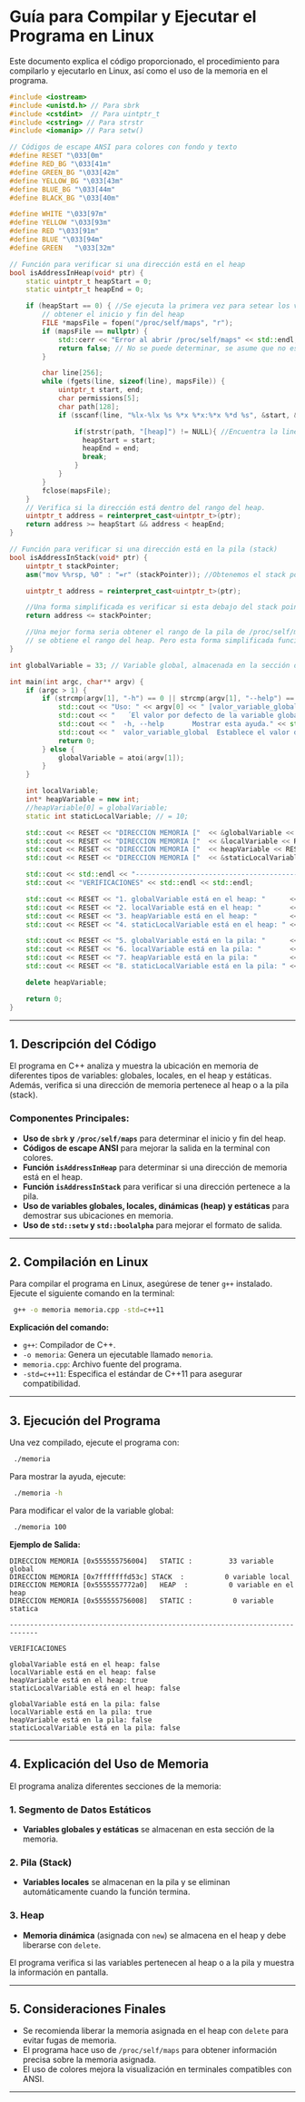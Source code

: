# Guía para Compilar y Ejecutar el Programa en Linux

Este documento explica el código proporcionado, el procedimiento para compilarlo y ejecutarlo en Linux, así como el uso de la memoria en el programa.

```c++
#include <iostream>
#include <unistd.h> // Para sbrk
#include <cstdint>  // Para uintptr_t
#include <cstring> // Para strstr
#include <iomanip> // Para setw()

// Códigos de escape ANSI para colores con fondo y texto
#define RESET "\033[0m"
#define RED_BG "\033[41m"
#define GREEN_BG "\033[42m"
#define YELLOW_BG "\033[43m"
#define BLUE_BG "\033[44m"
#define BLACK_BG "\033[40m"

#define WHITE "\033[97m"
#define YELLOW "\033[93m"
#define RED "\033[91m"
#define BLUE "\033[94m"
#define GREEN   "\033[32m"

// Función para verificar si una dirección está en el heap
bool isAddressInHeap(void* ptr) {
    static uintptr_t heapStart = 0;
    static uintptr_t heapEnd = 0;

    if (heapStart == 0) { //Se ejecuta la primera vez para setear los valores.
        // obtener el inicio y fin del heap
        FILE *mapsFile = fopen("/proc/self/maps", "r");
        if (mapsFile == nullptr) {
            std::cerr << "Error al abrir /proc/self/maps" << std::endl;
            return false; // No se puede determinar, se asume que no esta.
        }

        char line[256];
        while (fgets(line, sizeof(line), mapsFile)) {
            uintptr_t start, end;
            char permissions[5];
            char path[128];
            if (sscanf(line, "%lx-%lx %s %*x %*x:%*x %*d %s", &start, &end, permissions, path) == 4) {

                if(strstr(path, "[heap]") != NULL){ //Encuentra la linea correspondiente al heap.
                  heapStart = start;
                  heapEnd = end;
                  break;
                }
            }
        }
        fclose(mapsFile);
    }
    // Verifica si la dirección está dentro del rango del heap.
    uintptr_t address = reinterpret_cast<uintptr_t>(ptr);
    return address >= heapStart && address < heapEnd;
}

// Función para verificar si una dirección está en la pila (stack)
bool isAddressInStack(void* ptr) {
    uintptr_t stackPointer;
    asm("mov %%rsp, %0" : "=r" (stackPointer)); //Obtenemos el stack pointer.

    uintptr_t address = reinterpret_cast<uintptr_t>(ptr);

    //Una forma simplificada es verificar si esta debajo del stack pointer.
    return address <= stackPointer;

    //Una mejor forma seria obtener el rango de la pila de /proc/self/maps, similar a como
    // se obtiene el rango del heap. Pero esta forma simplificada funciona bien para propositos de demo.
}

int globalVariable = 33; // Variable global, almacenada en la sección de datos estáticos.

int main(int argc, char** argv) { 
    if (argc > 1) {
        if (strcmp(argv[1], "-h") == 0 || strcmp(argv[1], "--help") == 0) { // Corrección: usar argv
            std::cout << "Uso: " << argv[0] << " [valor_variable_global]" << std::endl;
            std::cout << "   ´El valor por defecto de la variable global es 33´" << std::endl;
            std::cout << "  -h, --help       Mostrar esta ayuda." << std::endl;
            std::cout << "  valor_variable_global  Establece el valor de la variable global." << std::endl;
            return 0;
        } else {
            globalVariable = atoi(argv[1]); 
        }
    }

    int localVariable;
    int* heapVariable = new int;
    //heapVariable[0] = globalVariable;
    static int staticLocalVariable; // = 10;

    std::cout << RESET << "DIRECCION MEMORIA ["  << &globalVariable << RESET << "]\t   "      << BLACK_BG << YELLOW << "STATIC" << RESET << " : " << std::setw(10) << globalVariable       << " variable global "    << std::endl;
    std::cout << RESET << "DIRECCION MEMORIA ["  << &localVariable << RESET << "] "           << GREEN_BG << WHITE << "STACK "  << RESET << " : " << std::setw(10) << localVariable        << " variable local "     << std::endl;
    std::cout << RESET << "DIRECCION MEMORIA ["  << heapVariable << RESET << "]\t   "         << RED_BG << WHITE << "HEAP  "    << RESET << " : " << std::setw(10) << *heapVariable        << " variable en el heap" << std::endl;
    std::cout << RESET << "DIRECCION MEMORIA ["  << &staticLocalVariable << RESET << "]\t   " << BLACK_BG << YELLOW << "STATIC" << RESET << " : " << std::setw(10) << staticLocalVariable  << " variable statica "   << std::endl;

    std::cout << std::endl << "-----------------------------------------------------------------------------\n\n" << RESET << std::boolalpha;
    std::cout << "VERIFICACIONES" << std::endl << std::endl;

    std::cout << RESET << "1. globalVariable está en el heap: "      << (isAddressInHeap(&globalVariable)? GREEN_BG: RED) << isAddressInHeap(&globalVariable)             << RESET << std::endl;
    std::cout << RESET << "2. localVariable está en el heap: "       << (isAddressInHeap(&localVariable)? GREEN_BG: RED) << isAddressInHeap(&localVariable)               << RESET << std::endl;
    std::cout << RESET << "3. heapVariable está en el heap: "        << (isAddressInHeap(heapVariable)? GREEN_BG: RED) << isAddressInHeap(heapVariable)                   << RESET << std::endl;
    std::cout << RESET << "4. staticLocalVariable está en el heap: " << (isAddressInHeap(&staticLocalVariable)? GREEN_BG: RED) << isAddressInHeap(&staticLocalVariable)   << RESET << std::endl << std::endl;

    std::cout << RESET << "5. globalVariable está en la pila: "      << (isAddressInStack(&globalVariable)? GREEN_BG: RED) << isAddressInStack(&globalVariable)           << RESET << std::endl;
    std::cout << RESET << "6. localVariable está en la pila: "       << (isAddressInStack(&localVariable)? GREEN_BG: RED) << isAddressInStack(&localVariable)             << RESET << std::endl;
    std::cout << RESET << "7. heapVariable está en la pila: "        << (isAddressInStack(heapVariable)? GREEN_BG: RED)   << isAddressInStack(heapVariable)               << RESET << std::endl;
    std::cout << RESET << "8. staticLocalVariable está en la pila: " << (isAddressInStack(&staticLocalVariable)? GREEN_BG: RED) << isAddressInStack(&staticLocalVariable) << RESET << std::endl;

    delete heapVariable;

    return 0;
}
```

---

## 1. Descripción del Código

El programa en C++ analiza y muestra la ubicación en memoria de diferentes tipos de variables: globales, locales, en el heap y estáticas. Además, verifica si una dirección de memoria pertenece al heap o a la pila (stack).

### **Componentes Principales:**
- **Uso de `sbrk` y `/proc/self/maps`** para determinar el inicio y fin del heap.
- **Códigos de escape ANSI** para mejorar la salida en la terminal con colores.
- **Función `isAddressInHeap`** para determinar si una dirección de memoria está en el heap.
- **Función `isAddressInStack`** para verificar si una dirección pertenece a la pila.
- **Uso de variables globales, locales, dinámicas (heap) y estáticas** para demostrar sus ubicaciones en memoria.
- **Uso de `std::setw` y `std::boolalpha`** para mejorar el formato de salida.

---

## 2. Compilación en Linux

Para compilar el programa en Linux, asegúrese de tener `g++` instalado. Ejecute el siguiente comando en la terminal:

```sh
 g++ -o memoria memoria.cpp -std=c++11
```

**Explicación del comando:**
- `g++`: Compilador de C++.
- `-o memoria`: Genera un ejecutable llamado `memoria`.
- `memoria.cpp`: Archivo fuente del programa.
- `-std=c++11`: Especifica el estándar de C++11 para asegurar compatibilidad.

---

## 3. Ejecución del Programa

Una vez compilado, ejecute el programa con:

```sh
 ./memoria
```

Para mostrar la ayuda, ejecute:

```sh
 ./memoria -h
```

Para modificar el valor de la variable global:

```sh
 ./memoria 100
```

**Ejemplo de Salida:**
```
DIRECCION MEMORIA [0x555555756004]   STATIC :         33 variable global
DIRECCION MEMORIA [0x7fffffffd53c] STACK  :          0 variable local
DIRECCION MEMORIA [0x5555557772a0]   HEAP  :          0 variable en el heap
DIRECCION MEMORIA [0x555555756008]   STATIC :          0 variable statica

-----------------------------------------------------------------------------

VERIFICACIONES

globalVariable está en el heap: false
localVariable está en el heap: false
heapVariable está en el heap: true
staticLocalVariable está en el heap: false

globalVariable está en la pila: false
localVariable está en la pila: true
heapVariable está en la pila: false
staticLocalVariable está en la pila: false
```

---

## 4. Explicación del Uso de Memoria

El programa analiza diferentes secciones de la memoria:

### **1. Segmento de Datos Estáticos**
- **Variables globales y estáticas** se almacenan en esta sección de la memoria.

### **2. Pila (Stack)**
- **Variables locales** se almacenan en la pila y se eliminan automáticamente cuando la función termina.

### **3. Heap**
- **Memoria dinámica** (asignada con `new`) se almacena en el heap y debe liberarse con `delete`.

El programa verifica si las variables pertenecen al heap o a la pila y muestra la información en pantalla.

---

## 5. Consideraciones Finales

- Se recomienda liberar la memoria asignada en el heap con `delete` para evitar fugas de memoria.
- El programa hace uso de `/proc/self/maps` para obtener información precisa sobre la memoria asignada.
- El uso de colores mejora la visualización en terminales compatibles con ANSI.

---



